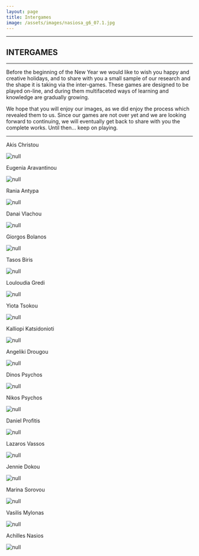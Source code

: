 ```yaml
---
layout: page
title: Intergames
image: /assets/images/nasiosa_g6_07.1.jpg
---
```

- - -

## **INTERGAMES**

- - -
Before the beginning of the New Year we would like to wish you happy and creative holidays, and to share with you a small sample of our research and the shape it is taking via the inter-games.
These games are designed to be played on-line, and during them multifaceted ways of learning and knowledge are gradually growing.

We hope that you will enjoy our images, as we did enjoy the process which revealed them to us.
Since our games are not over yet and we are looking forward to continuing, we will eventually get back to share with you the complete works.
Until then… keep on playing.

---

Akis Christou

![null](/assets/images/christoua_i-g.jpg)

Eugenia Aravantinou

![null](/assets/images/aravantinoue-i-g.jpg)

Rania Antypa

![null](/assets/images/antypar_i_g.jpg)

Danai Vlachou

![null](/assets/images/vlachoud_i-g.jpg)

Giorgos Bolanos

![null](/assets/images/bolanosg_i-g.jpg)

Tasos Biris

![null](/assets/images/birisa_g9pr..jpg)

Louloudia Gredi

![null](/assets/images/gredilou-i-g.jpg)

Yiota Tsokou

![null](/assets/images/tsokoug_i-g.jpg)

Kalliopi Katsidonioti

![null](/assets/images/katsidoniotik_i-g.jpg)

Angeliki Drougou

![null](/assets/images/drougoua_gpr.jpg)

Dinos Psychos

![null](/assets/images/psichosd_i-g.jpg)

Nikos Psychos

![null](/assets/images/psichosn_i-g.jpg)

Daniel Profitis

![null](/assets/images/profitisd-i-g.jpg)

Lazaros Vassos

![null](/assets/images/vassosl-i-g.jpg)

Jennie Dokou

![null](/assets/images/dokouj-i-g.jpg)

Marina Sorovou

![null](/assets/images/sorovoum-i-g.jpg)

Vasilis Mylonas

![null](/assets/images/mylonasv-i-g.jpg)

Achilles Nasios

![null](/assets/images/nasiosa_i-g.jpg)
